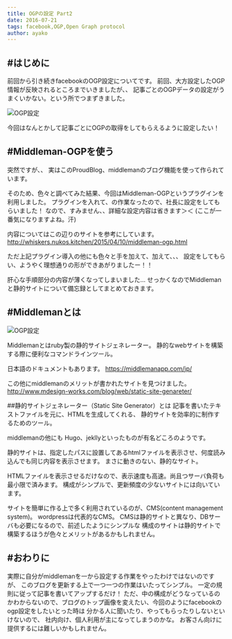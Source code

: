 ```yaml
---
title: OGPの設定 Part2
date: 2016-07-21
tags: facebook,OGP,Open Graph protocol
author: ayako
---
```


#はじめに
---

前回から引き続きfacebookのOGP設定についてです。
前回、大方設定したOGP情報が反映されるところまでいきましたが、、
記事ごとのOGPデータの設定がうまくいかない。という所でつまずきました。

![OGP設定](./2016/0721_facebookSHARE3/OGP_5.png)

今回はなんとかして記事ごとにOGPの取得をしてもらえるように設定したい！


#Middleman-OGPを使う
---
突然ですが、、
実はこのProudBlog、middlemanのブログ機能を使って作られています。

そのため、色々と調べてみた結果、今回はMiddleman-OGPというプラグインを利用しました。
プラグインを入れて、の作業なったので、社長に設定をしてもらいました！
なので、すみません、、詳細な設定内容は省きます＞＜
(ここが一番気になりますよね。汗)

内容についてはこの辺りのサイトを参考にしています。
http://whiskers.nukos.kitchen/2015/04/10/middleman-ogp.html

ただ上記プラグイン導入の他にも色々と手を加えて、加えて、、、
設定をしてもらい、ようやく理想通りの形ができあがりましたー！！

肝心な手順部分の内容が薄くなってしまいました...
せっかくなのでMiddlemanと静的サイトについて備忘録としてまとめておきます。

#Middlemanとは
---

![OGP設定](./2016/0721_facebookSHARE3/middleman_1.png)

Middlemanとはruby製の静的サイトジェネレーター。
静的なwebサイトを構築する際に便利なコマンドラインツール。

日本語のドキュメントもあります。
https://middlemanapp.com/jp/

この他にmiddlemanのメリットが書かれたサイトを見つけました。
http://www.mdesign-works.com/blog/web/static-site-genareter/



##静的サイトジェネレーター（Static Site Generator）とは
記事を書いたテキストファイルを元に、HTMLを生成してくれる、
静的サイトを効率的に制作するためのツール。

middlemanの他にも
Hugo、jekllyといったものが有名どころのようです。

静的サイトは、指定したパスに設置してあるhtmlファイルを表示させ、何度読み込んでも同じ内容を表示させます。
まさに動きのない、静的なサイト。

HTMLファイルを表示させるだけなので、表示速度も高速。尚且つサーバ負荷も最小限で済みます。
構成がシンプルで、更新頻度の少ないサイトには向いています。

サイトを簡単に作る上で多く利用されているのが、CMS(content management system)。
wordpressは代表的なCMS。
CMSは静的サイトと異なり、DBサーバも必要になるので、前述したようにシンプルな
構成のサイトは静的サイトで構築するほうが色々とメリットがあるかもしれません。

#おわりに
---
実際に自分がmiddlemanを一から設定する作業をやったわけではないのですが、
このブログを更新する上で一つ一つの作業はいたってシンプル。
一定の規則に従って記事を書いてアップするだけ！
ただ、中の構成がどうなっているのかわからないので、ブログのトップ画像を変えたい、今回のようにfacebookのogp設定をしたいとった時は
分かる人に聞いたり、やってもらったりしないといけないので、
社内向け、個人利用が主になってしまうのかな。
お客さん向けに提供するには難しいかもしれません。








